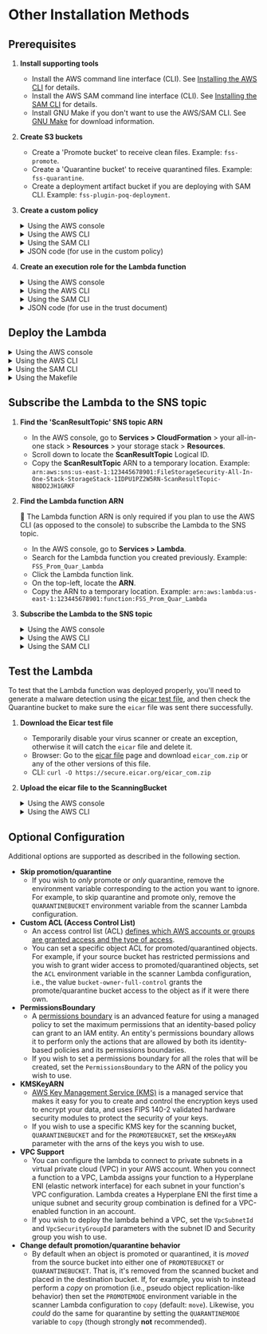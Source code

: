 # Other Installation Methods

## Prerequisites

1. **Install supporting tools**
    - Install the AWS command line interface (CLI). See [Installing the AWS CLI](https://docs.aws.amazon.com/cli/latest/userguide/cli-chap-install.html) for details.
    - Install the AWS SAM command line interface (CLI). See [Installing the SAM CLI](https://docs.aws.amazon.com/serverless-application-model/latest/developerguide/serverless-sam-cli-install.html) for details.
    - Install GNU Make if you don't want to use the AWS/SAM CLI. See [GNU Make](https://www.gnu.org/software/make/) for download information.
2. **Create S3 buckets**
    - Create a 'Promote bucket' to receive clean files. Example: `fss-promote`.
    - Create a 'Quarantine bucket' to receive quarantined files. Example: `fss-quarantine`.
    - Create a deployment artifact bucket if you are deploying with SAM CLI. Example: `fss-plugin-poq-deployment`.
3. **Create a custom policy**

    <details>
    <summary>Using the AWS console</summary>

    1. Go to **Services > IAM**.
    2. On the left, click **Policies**.
    3. In the main pane, click **Create policy**.
    4. Click the **JSON** tab.
    5. Paste the [JSON code below](#JSON) into the text box, making sure to replace the variables in the JSON code with your own values. Variables are described following the code.
    6. Click **Review policy**.
    7. On the **Review policy** page:
        - In the **Name** field, enter a name. Example: `FSS_Lambda_Policy`.
        - Click **Create policy**.
    8. Take note of the **Policy Name**.
    </details>

    <details>
    <summary>Using the AWS CLI</summary>

    1. Paste the [JSON code below](#JSON) into a file called `fss-trust-policy.json` (or another name) making sure to replace the variables in the JSON code with your own values. Variables are described following the code.
    2. In a shell program such as bash or Windows Powershell, enter the following AWS CLI command to create the policy:

        `aws iam create-policy --policy-name <YOUR_FSS_LAMBDA_POLICY> --policy-document file://fss-trust-policy.json`

        where `<YOUR_FSS_LAMBDA_POLICY>` is replaced with the name you want to give to the custom policy. Example: `FSS_Lambda_Policy`.
    3. In the output, take note of the custom policy's ARN. Example: `arn:aws:iam::0123456789012:policy/FSS_Lambda_Policy`
    </details>

    <details>
    <summary>Using the SAM CLI</summary>
    You can skip this step with SAM CLI.
    </details>

    <details>
    <summary><a name="JSON">JSON code (for use in the custom policy)</a></summary>

    ```json
    {
        "Version": "2012-10-17",
        "Statement": [
        {
                "Sid": "CopyFromScanningBucket",
                "Effect": "Allow",
                "Action": [
                    "s3:GetObject",
                    "s3:DeleteObject",
                    "s3:GetObjectTagging"
                ],
                "Resource": "arn:aws:s3:::<YOUR_BUCKET_TO_SCAN>/*"
            },
            {
                "Sid": "CopyToPromoteOrQuarantineBucket",
                "Effect": "Allow",
                "Action": [
                    "s3:PutObject",
                    "s3:PutObjectTagging",
                    "s3:PutObjectAcl"
                ],
                "Resource": [
                    "arn:aws:s3:::<YOUR_QUARANTINE_BUCKET>/*",
                    "arn:aws:s3:::<YOUR_PROMOTE_BUCKET>/*"
                ]
            }
        ]
    }
    ```

    - where:
        - `<YOUR_BUCKET_TO_SCAN>` is replaced with your scanning bucket name. You can find this name in AWS > **CloudFormation** > your all-in-one stack > **Resources** > your storage stack > **Outputs > ScanningBucket**.
        - `<YOUR_QUARANTINE_BUCKET>` is replaced with your Quarantine bucket name.
        - `<YOUR_PROMOTE_BUCKET>` is replaced with your Promote bucket name.
    </details>

4. **Create an execution role for the Lambda function**

    <details>
    <summary>Using the AWS console</summary>

    1. Go to **Services > IAM**.
    2. Click **Roles** on the left.
    3. In the main pane, click **Create role**.
    4. Under **Select type of trusted entity**:
        - Select the **AWS service** box.
        - Click the  **Lambda** service from the list.
        - Click **Next: Permissions**.
    5. In the search box:
        - Search for `AWSLambdaBasicExecutionRole`.
        - Select its check box.
        - Search for `<YOUR_FSS_LAMBDA_POLICY>` which you created earlier. Example: `FSS_Lambda_Policy`
        - Select its check box in the list.
        - You now have two policies selected.
        - Click **Next: Tags**.
        - (Optional) Enter tags.
        - Click **Next: Review**.
    6. On the **Review** page:
        - In the **Role name** field, enter a name. Example: `FSS_Lambda_Role`.
        - Make sure that two policies are listed.
        - Click **Create role**.
    </details>

   <details>
   <summary>Using the AWS CLI</summary>

    1. Paste the [JSON code below](#JSON_trust-doc) into a file called `trust.json` (or another name).
    2. Enter the following AWS CLI command to create the role:

        `aws iam create-role --role-name <YOUR_FSS_LAMBDA_ROLE> --assume-role-policy-document file://trust.json`

        where `<YOUR_FSS_LAMBDA_ROLE>` is replaced with the name you want to give to the role. Example: `FSS_Lambda_Role`.
    3. Attach the `AWSLambdaBasicExecutionRole` managed policy to the role:

        `aws iam attach-role-policy --role-name FSS_Lambda_Role --policy-arn arn:aws:iam::aws:policy/service-role/AWSLambdaBasicExecutionRole`

    4. Attach the custom policy to the role:

        `aws iam attach-role-policy --role-name FSS_Lambda_Role --policy-arn <YOUR_FSS_LAMBDA_POLICY_ARN>`

        where `<YOUR_FSS_POLICY_ARN>` is replaced with the File Storage Security custom policy's ARN that you noted earlier. Example: `arn:aws:iam::0123456789012:policy/FSS_Lambda_Policy`.
    </details>

    <details>
    <summary>Using the SAM CLI</summary>
    You can skip this step with SAM CLI.
    </details>

    <details>
    <summary><a name="JSON_trust-doc">JSON code (for use in the trust document)</a></summary>

    ```json
    {
        "Version": "2012-10-17",
        "Statement": [
            {
                "Effect": "Allow",
                "Principal": {
                    "Service": "lambda.amazonaws.com"
                },
                "Action": "sts:AssumeRole"
            }
        ]
    }
    ```

    </details>

## Deploy the Lambda

<details>
<summary>Using the AWS console</summary>

1. **Create an empty function**
    - Go to **Services > Lambda**.
    - Click **Create function**.
    - Select the **Author from scratch** box.
    - In the **Function name** field, enter a name. Example: `FSS_Prom_Quar_Lambda`.
    - From the **Runtime** drop-down list, select **Python 3.8**.
    - Under **Permissions**, expand **Choose or create an execution role**.
    - Select **Use an existing role**.
    - In the drop-down list, select the execution role you created earlier. Example: `FSS_Lambda_Role`.
    - Click **Create function** and leave the page open.
2. **Add function code**
    - Download the 'Promote or Quarantine' [handler.py file from GitHub](https://github.com/trendmicro/cloudone-filestorage-plugins/blob/master/post-scan-actions/aws-python-promote-or-quarantine/handler.py).
    - On the AWS console page you left open, in the **Function code** section, remove the sample Lambda function code and paste the code from `handler.py`.
    - Click **Deploy** and leave the page open.
3. **Add environment variables**
    - Scroll to the **Environment variables** section.
    - Click **Edit** (on the right).
    - Click **Add environment variable**
        - In the **Key** field, enter `PROMOTEBUCKET`
        - In the **Value** field, enter `<YOUR_PROMOTE_BUCKET>`
    - Again, click **Add environment variable**
        - In the **Key** field, enter `QUARANTINEBUCKET`
        - In the **Value** field, enter `<YOUR_QUARANTINE_BUCKET>` . Example: `fss-quarantine`
    - Click **Save** to save both variables.
4. **Adjust timeout**
    - Scroll to the **Basic settings** section.
    - Click **Edit** (on the right).
    - Set the **Timeout** to 30.
    - Click **Save** to save settings.

</details>

<details>
<summary>Using the AWS CLI</summary>

1. Download the 'Promote or Quarantine' [handler.py file from GitHub](https://github.com/trendmicro/cloudone-filestorage-plugins/blob/master/post-scan-actions/aws-python-promote-or-quarantine/handler.py).
2. In a shell program, create a deployment package:

    `zip zip/<YOUR_ZIP_NAME>.zip handler.py`

    where `<YOUR_ZIP_NAME>` is replaced with the name you want to give your Lambda function. Example: `promote-or-quarantine`.
3. Create the Lambda function, using backslashes (`\`) to separate the lines, as shown below:

    ```bash
    aws lambda create-function --function-name <YOUR_FSS_FUNC_NAME> \
    --role <YOUR_FSS_LAMBDA_ROLE> \
    --runtime python3.8 \
    --timeout 30 \
    --memory-size 512 \
    --handler handler.lambda_handler \
    --zip-file fileb://zip/<YOUR_ZIP_NAME>.zip \
    --environment Variables=\{PROMOTEBUCKET=<YOUR_PROMOTE_BUCKET>,QUARANTINEBUCKET=<YOUR_QUARANTINE_BUCKET>\}
    ```

- where:
    - `<YOUR_FSS_FUNC_NAME>` is replaced with the name you want to give your Lambda function. Example: `FSS_Prom_Quar_Lambda`.
    - `<YOUR_FSS_LAMBDA_ROLE>` is replaced with the ARN of the role you previously created for the Lambda function. You can find the ARN in the AWS console under **Services > IAM > Roles** > your role > **Role ARN** field (at the top). Example: `arn:aws:iam::012345678901:role/FSS_Lambda_Role`.
    - `<YOUR_ZIP_NAME>` is replaced with the name of the ZIP file you created earlier. Example: `promote-or-quarantine`
    - `<YOUR_PROMOTE_BUCKET>` is replaced with the name of your 'Promote bucket' as it appears in S3.
    - `<YOUR_QUARANTINE_BUCKET>` is replaced with the name of your 'Quarantine bucket' as it appears in S3.

</details>

<details>
<summary>Using the SAM CLI</summary>

1. Clone this repository.
2. [Find the 'ScanResultTopic' SNS topic ARN](#subscribe-the-lambda-to-the-sns-topic)
3. Run `sam deploy` with the your parameters.

    ```bash
    cd post-scan-actions/aws-python-promote-or-quarantine
    sam deploy \
        --s3-bucket <YOUR_DEPLOYMENT_ARTIFACT_BUCKET> \
        --stack-name <YOUR_STACK_NAME> \
        --parameter-overrides \
            PromoteBucketName=<YOUR_PROMOTE_BUCKET> \
            PromoteMode=move \
            QuarantineBucketName=<YOUR_QUARANTINE_BUCKET> \
            QuarantineMode=move \
            ACL=bucket-owner-full-control \
            ScanResultTopicARN=<YOUR_SCAN_RESULT_TOPIC> \
            ScanningBucketName=<YOUR_SCANNING_BUCKET> \
        --capabilities CAPABILITY_IAM
    ```

</details>

<details>
<summary>Using the Makefile</summary>

1. Download the 'Promote or Quarantine' [Makefile from GitHub](https://github.com/trendmicro/cloudone-filestorage-plugins/blob/master/post-scan-actions/aws-python-promote-or-quarantine/Makefile).
2. In a shell program, enter the following GNU Make command, using backslashes (`\`) to separate lines, as shown below:

    ```bash
    FUNCTION_NAME=<YOUR_FSS_FUNC_NAME> ROLE_ARN=<YOUR_FSS_ROLE_ARN> \
    PROMOTE_BUCKET=<YOUR_PROMOTE_BUCKET> QUARANTINE_BUCKET=<YOUR_QUARANTINE_BUCKET> \
    make create-function
    ```

- where:
    - `<YOUR_FSS_FUNC_NAME>` is replaced with the name you want to give your Lambda function. Example: `FSS_Prom_Quar_Lambda`.
    - `<YOUR_FSS_ROLE_ARN>` is replaced with the ARN of the role you previously created for the Lambda function. You can find the ARN in the AWS console under **Services > IAM > Roles** > your role > **Role ARN** field (at the top). Example: `arn:aws:iam::012345678901:role/FSS_Lambda_Role`.
    - `<YOUR_PROMOTE_BUCKET>` is replaced with the name of your 'Promote bucket' as it appears in S3.
    - `<YOUR_QUARANTINE_BUCKET>` is replaced with the name of your 'Quarantine bucket' as it appears in S3.

</details>

## Subscribe the Lambda to the SNS topic

1. **Find the 'ScanResultTopic' SNS topic ARN**
    - In the AWS console, go to **Services > CloudFormation** > your all-in-one stack > **Resources** > your storage stack > **Resources**.
    - Scroll down to locate the  **ScanResultTopic** Logical ID.
    - Copy the **ScanResultTopic** ARN to a temporary location. Example: `arn:aws:sns:us-east-1:123445678901:FileStorageSecurity-All-In-One-Stack-StorageStack-1IDPU1PZ2W5RN-ScanResultTopic-N8DD2JH1GRKF`
2. **Find the Lambda function ARN**

    📌 The Lambda function ARN is only required if you plan to use the AWS CLI (as opposed to the console) to subscribe the Lambda to the SNS topic.
    - In the AWS console, go to **Services > Lambda**.
    - Search for the Lambda function you created previously. Example: `FSS_Prom_Quar_Lambda`
    - Click the Lambda function link.
    - On the top-left, locate the **ARN**.
    - Copy the ARN to a temporary location. Example: `arn:aws:lambda:us-east-1:123445678901:function:FSS_Prom_Quar_Lambda`
3. **Subscribe the Lambda to the SNS topic**

    <details>
    <summary>Using the AWS console</summary>

    1. Go to **Services > Lambda**.
    2. Search for the Lambda function you created previously. Example: `FSS_Prom_Quar_Lambda`
    3. Click the link to your Lambda function to view its details.
    4. Click **Add trigger** on the left.
    5. From the **Trigger configuration** list, select **SNS**.
    6. In the **SNS topic** field, enter the SNS topic ARN you found earlier.
    7. Click **Add**. Your Lambda is now subscribed to the SNS topic.

    </details>

    <details>
    <summary>Using the AWS CLI</summary>

    - Grant the Lambda function permissions to attach a trigger via AWS CLI command:

        ```bash
        aws lambda add-permission --function-name <YOUR_FSS_FUNC_NAME> \
        --source-arn <SNS_TOPIC_ARN> \
        --statement-id <YOUR_FSS_FUNC_NAME> --action "lambda:InvokeFunction" \
        --principal sns.amazonaws.com
        ```

    - Enter the following AWS CLI command to subscribe your Lambda function to the SNS topic:

        `aws sns subscribe --topic-arn <SNS_Topic_ARN> --notification-endpoint <YOUR_LAMBDA_FUNCTION_ARN> --protocol lambda`
    - where:
        - `<SNS_TOPIC_ARN>` is replaced with the SNS topic ARN you found earlier.
        - `<YOUR_LAMBDA_FUNCTION_ARN>` is replaced with the Lambda function ARN you found earlier.
    </details>

    <details>
    <summary>Using the SAM CLI</summary>
    You can skip this step with SAM CLI.
    </details>

## Test the Lambda

To test that the Lambda function was deployed properly, you'll need to generate a malware detection using the [eicar test file](https://secure.eicar.org/eicar.com "A file used for testing anti-malware scanners."), and then check the Quarantine bucket to make sure the `eicar` file was sent there successfully.

1. **Download the Eicar test file**
   - Temporarily disable your virus scanner or create an exception, otherwise it will catch the `eicar` file and delete it.
   - Browser: Go to the [eicar file](https://secure.eicar.org/eicar.com) page and download `eicar_com.zip` or any of the other versions of this file.
   - CLI: `curl -O https://secure.eicar.org/eicar_com.zip`
2. **Upload the eicar file to the ScanningBucket**

    <details>
    <summary>Using the AWS console</summary>

    1. Go to **CloudFormation > Stacks** > your all-in-one stack > your nested storage stack.
    2. In the main pane, click the **Outputs** tab and then copy the **ScanningBucket** string. Search the string in Amazon S3 console to find your ScanningBucket.
    3. Click **Upload** and upload `eicar_com.zip`. File Storage Security scans the file and detects malware.
    4. Still in S3, go to your Quarantine bucket and make sure that `eicar.zip` file is present.
    5. Go back to your ScanningBucket and make sure the `eicar.zip` is no longer there.

    📌 It can take 15-30 seconds or more for the 'move' operation to complete, and during this time, you may see the file in both buckets.
    </details>

    <details>
    <summary>Using the AWS CLI</summary>

    - Enter the folowing AWS CLI command to upload the Eicar test file to the scanning bucket:

        `aws s3 cp eicar_com.zip s3://<YOUR_SCANNING_BUCKET>`
    - where:
        - `<YOUR_SCANNING_BUCKET>` is replaced with the ScanningBucket name.

    **NOTE:** It can take about 15-30 seconds or more for the file to move.
    </details>

## Optional Configuration

Additional options are supported as described in the following section.

- **Skip promotion/quarantine**
    - If you wish to _only_ promote or _only_ quarantine, remove the environment variable corresponding to the action you want to ignore. For example, to skip quarantine and promote only, remove the `QUARANTINEBUCKET` environment variable from the scanner Lambda configuration.
- **Custom ACL (Access Control List)**
    - An access control list (ACL) [defines which AWS accounts or groups are granted access and the type of access](https://docs.aws.amazon.com/AmazonS3/latest/userguide/acl_overview.html).
    - You can set a specific object ACL for promoted/quarantined objects. For example, if your source bucket has restricted permissions and you wish to grant wider access to promoted/quarantined objects, set the `ACL` environment variable in the scanner Lambda configuration, i.e., the value `bucket-owner-full-control` grants the promote/quarantine bucket access to the object as if it were there own.
- **PermissionsBoundary**
    - A [permissions boundary](https://docs.aws.amazon.com/IAM/latest/UserGuide/access_policies_boundaries.html) is an advanced feature for using a managed policy to set the maximum permissions that an identity-based policy can grant to an IAM entity. An entity's permissions boundary allows it to perform only the actions that are allowed by both its identity-based policies and its permissions boundaries.
    - If you wish to set a permissions boundary for all the roles that will be created, set the `PermissionsBoundary` to the ARN of the policy you wish to use.
- **KMSKeyARN**
    - [AWS Key Management Service (KMS)](https://aws.amazon.com/kms/) is a managed service that makes it easy for you to create and control the encryption keys used to encrypt your data, and uses FIPS 140-2 validated hardware security modules to protect the security of your keys.
    - If you wish to use a specific KMS key for the scanning bucket, `QUARANTINEBUCKET` and for the `PROMOTEBUCKET`, set the `KMSKeyARN` parameter with the arns of the keys you wish to use.
- **VPC Support**
    - You can configure the lambda to connect to private subnets in a virtual private cloud (VPC) in your AWS account. When you connect a function to a VPC, Lambda assigns your function to a Hyperplane ENI (elastic network interface) for each subnet in your function's VPC configuration. Lambda creates a Hyperplane ENI the first time a unique subnet and security group combination is defined for a VPC-enabled function in an account.
    - If you wish to deploy the lambda behind a VPC, set the `VpcSubnetId` and `VpcSecurityGroupId` parameters with the subnet ID and Security group you wish to use.
- **Change default promotion/quarantine behavior**
    - By default when an object is promoted or quarantined, it is _moved_ from the source bucket into either one of `PROMOTEBUCKET` or `QUARANTINEBUCKET`. That is, it's removed from the scanned bucket and placed in the destination bucket. If, for example, you wish to instead perform a _copy_ on promotion (i.e., pseudo object replication-like behavior) then set the `PROMOTEMODE` environment variable in the scanner Lambda configuration to `copy` (default: `move`). Likewise, you _could_ do the same for quarantine by setting the `QUARANTINEMODE` variable to `copy` (though strongly **not** recommended).
